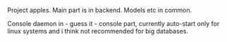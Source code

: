 Project apples.
Main part is in backend.
Models etc in common.

Console daemon in - guess it - console part, currently auto-start only for linux systems and i think not recommended for big databases.
